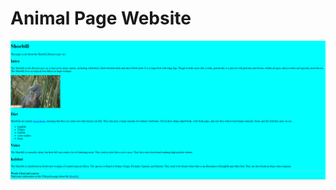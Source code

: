 # Animal Page Website


![This is an image](https://github.com/AlexN0va/AnimalPageWebsite/blob/main/Screenshot%202023-02-06%20185011.png)
